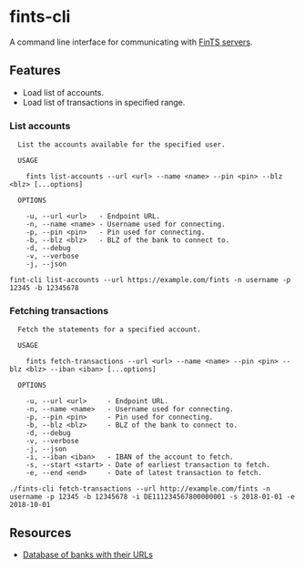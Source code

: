 # fints-cli

A command line interface for communicating with [FinTS servers](https://www.hbci-zka.de/).


## Features

- Load list of accounts.
- Load list of transactions in specified range.

### List accounts

```
  List the accounts available for the specified user.

  USAGE

    fints list-accounts --url <url> --name <name> --pin <pin> --blz <blz> [...options]

  OPTIONS

    -u, --url <url>   - Endpoint URL.                
    -n, --name <name> - Username used for connecting. 
    -p, --pin <pin>   - Pin used for connecting.      
    -b, --blz <blz>   - BLZ of the bank to connect to.
    -d, --debug      
    -v, --verbose    
    -j, --json       
```

```
fint-cli list-accounts --url https://example.com/fints -n username -p 12345 -b 12345678
```

### Fetching transactions

```
  Fetch the statements for a specified account.

  USAGE

    fints fetch-transactions --url <url> --name <name> --pin <pin> --blz <blz> --iban <iban> [...options]

  OPTIONS

    -u, --url <url>     - Endpoint URL.                        
    -n, --name <name>   - Username used for connecting.         
    -p, --pin <pin>     - Pin used for connecting.              
    -b, --blz <blz>     - BLZ of the bank to connect to.        
    -d, --debug        
    -v, --verbose      
    -j, --json         
    -i, --iban <iban>   - IBAN of the account to fetch.         
    -s, --start <start> - Date of earliest transaction to fetch.
    -e, --end <end>     - Date of latest transaction to fetch.  
```

```
./fints-cli fetch-transactions --url http://example.com/fints -n username -p 12345 -b 12345678 -i DE111234567800000001 -s 2018-01-01 -e 2018-10-01
```

## Resources

- [Database of banks with their URLs](https://github.com/jhermsmeier/fints-institute-db)
